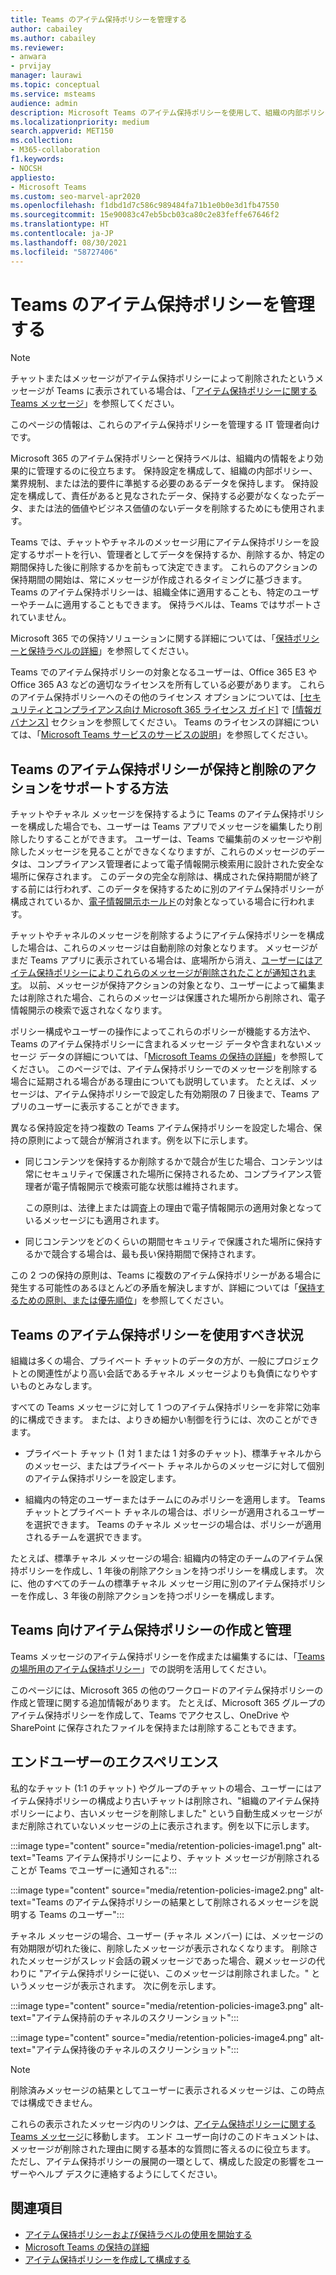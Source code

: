 ```yaml
---
title: Teams のアイテム保持ポリシーを管理する
author: cabailey
ms.author: cabailey
ms.reviewer:
- anwara
- prvijay
manager: laurawi
ms.topic: conceptual
ms.service: msteams
audience: admin
description: Microsoft Teams のアイテム保持ポリシーを使用して、組織の内部ポリシー、業界規制、または法的要件に準拠するために組織が必要とするメッセージを保持し、負債とみなされるメッセージや法的にビジネス価値のないメッセージを削除します。
ms.localizationpriority: medium
search.appverid: MET150
ms.collection:
- M365-collaboration
f1.keywords:
- NOCSH
appliesto:
- Microsoft Teams
ms.custom: seo-marvel-apr2020
ms.openlocfilehash: f1dbd1d7c586c989484fa71b1e0b0e3d1fb47550
ms.sourcegitcommit: 15e90083c47eb5bcb03ca80c2e83feffe67646f2
ms.translationtype: HT
ms.contentlocale: ja-JP
ms.lasthandoff: 08/30/2021
ms.locfileid: "58727406"
---
```

# <a name="manage-retention-policies-for-microsoft-teams"></a>Teams のアイテム保持ポリシーを管理する

> [!NOTE]
> チャットまたはメッセージがアイテム保持ポリシーによって削除されたというメッセージが Teams に表示されている場合は、「[アイテム保持ポリシーに関する Teams メッセージ](https://support.microsoft.com/office/teams-messages-about-retention-policies-c151fa2f-1558-4cf9-8e51-854e925b483b)」を参照してください。
> 
> このページの情報は、これらのアイテム保持ポリシーを管理する IT 管理者向けです。

Microsoft 365 のアイテム保持ポリシーと保持ラベルは、組織内の情報をより効果的に管理するのに役立ちます。 保持設定を構成して、組織の内部ポリシー、業界規制、または法的要件に準拠する必要のあるデータを保持します。 保持設定を構成して、責任があると見なされたデータ、保持する必要がなくなったデータ、または法的価値やビジネス価値のないデータを削除するためにも使用されます。

Teams では、チャットやチャネルのメッセージ用にアイテム保持ポリシーを設定するサポートを行い、管理者としてデータを保持するか、削除するか、特定の期間保持した後に削除するかを前もって決定できます。 これらのアクションの保持期間の開始は、常にメッセージが作成されるタイミングに基づきます。 Teams のアイテム保持ポリシーは、組織全体に適用することも、特定のユーザーやチームに適用することもできます。 保持ラベルは、Teams ではサポートされていません。

Microsoft 365 での保持ソリューションに関する詳細については、「[保持ポリシーと保持ラベルの詳細](/microsoft-365/compliance/retention)」を参照してください。

Teams でのアイテム保持ポリシーの対象となるユーザーは、Office 365 E3 や Office 365 A3 などの適切なライセンスを所有している必要があります。 これらのアイテム保持ポリシーへのその他のライセンス オプションについては、[[セキュリティとコンプライアンス向け Microsoft 365 ライセンス ガイド]](/office365/servicedescriptions/microsoft-365-service-descriptions/microsoft-365-tenantlevel-services-licensing-guidance/microsoft-365-security-compliance-licensing-guidance#information-governance) で [[情報ガバナンス]](/office365/servicedescriptions/microsoft-365-service-descriptions/microsoft-365-tenantlevel-services-licensing-guidance/microsoft-365-security-compliance-licensing-guidance#information-governance) セクションを参照してください。 Teams のライセンスの詳細については、「[Microsoft Teams サービスのサービスの説明](/office365/servicedescriptions/teams-service-description)」を参照してください。

## <a name="how-teams-retention-policies-support-retain-and-delete-actions"></a>Teams のアイテム保持ポリシーが保持と削除のアクションをサポートする方法

チャットやチャネル メッセージを保持するように Teams のアイテム保持ポリシーを構成した場合でも、ユーザーは Teams アプリでメッセージを編集したり削除したりすることができます。 ユーザーは、Teams で編集前のメッセージや削除したメッセージを見ることができなくなりますが、これらのメッセージのデータは、コンプライアンス管理者によって電子情報開示検索用に設計された安全な場所に保存されます。 このデータの完全な削除は、構成された保持期間が終了する前には行われず、このデータを保持するために別のアイテム保持ポリシーが構成されているか、[電子情報開示ホールド](/microsoft-365/compliance/retention#when-to-use-retention-policies-and-retention-labels-or-ediscovery-holds)の対象となっている場合に行われます。

チャットやチャネルのメッセージを削除するようにアイテム保持ポリシーを構成した場合は、これらのメッセージは自動削除の対象となります。 メッセージがまだ Teams アプリに表示されている場合は、底場所から消え、[ユーザーにはアイテム保持ポリシーによりこれらのメッセージが削除されたことが通知されます](#end-user-experience)。 以前、メッセージが保持アクションの対象となり、ユーザーによって編集または削除された場合、これらのメッセージは保護された場所から削除され、電子情報開示の検索で返されなくなります。

ポリシー構成やユーザーの操作によってこれらのポリシーが機能する方法や、Teams のアイテム保持ポリシーに含まれるメッセージ データや含まれないメッセージ データの詳細については、「[Microsoft Teams の保持の詳細](/microsoft-365/compliance/retention-policies-teams)」を参照してください。 このページでは、アイテム保持ポリシーでのメッセージを削除する場合に延期される場合がある理由についても説明しています。 たとえば、メッセージは、アイテム保持ポリシーで設定した有効期限の 7 日後まで、Teams アプリのユーザーに表示することができます。

異なる保持設定を持つ複数の Teams アイテム保持ポリシーを設定した場合、保持の原則によって競合が解消されます。例を以下に示します。

- 同じコンテンツを保持するか削除するかで競合が生じた場合、コンテンツは常にセキュリティで保護された場所に保持されるため、コンプライアンス管理者が電子情報開示で検索可能な状態は維持されます。
    
    この原則は、法律上または調査上の理由で電子情報開示の適用対象となっているメッセージにも適用されます。

- 同じコンテンツをどのくらいの期間セキュリティで保護された場所に保持するかで競合する場合は、最も長い保持期間で保持されます。

この 2 つの保持の原則は、Teams に複数のアイテム保持ポリシーがある場合に発生する可能性のあるほとんどの矛盾を解決しますが、詳細については「[保持するための原則、または優先順位](/microsoft-365/compliance/retention#the-principles-of-retention-or-what-takes-precedence)」を参照してください。

## <a name="when-to-use-retention-policies-for-teams"></a>Teams のアイテム保持ポリシーを使用すべき状況

組織は多くの場合、プライベート チャットのデータの方が、一般にプロジェクトとの関連性がより高い会話であるチャネル メッセージよりも負債になりやすいものとみなします。

すべての Teams メッセージに対して 1 つのアイテム保持ポリシーを非常に効率的に構成できます。 または、よりきめ細かい制御を行うには、次のことができます。

- プライベート チャット (1 対 1 または 1 対多のチャット)、標準チャネルからのメッセージ、またはプライベート チャネルからのメッセージに対して個別のアイテム保持ポリシーを設定します。

- 組織内の特定のユーザーまたはチームにのみポリシーを適用します。 Teams チャットとプライベート チャネルの場合は、ポリシーが適用されるユーザーを選択できます。 Teams のチャネル メッセージの場合は、ポリシーが適用されるチームを選択できます。

たとえば、標準チャネル メッセージの場合: 組織内の特定のチームのアイテム保持ポリシーを作成し、1 年後の削除アクションを持つポリシーを構成します。 次に、他のすべてのチームの標準チャネル メッセージ用に別のアイテム保持ポリシーを作成し、3 年後の削除アクションを持つポリシーを構成します。

## <a name="create-and-manage-retention-policies-for-teams"></a>Teams 向けアイテム保持ポリシーの作成と管理

Teams メッセージのアイテム保持ポリシーを作成または編集するには、「[Teams の場所用のアイテム保持ポリシー](/microsoft-365/compliance/create-retention-policies#retention-policy-for-teams-locations)」での説明を活用してください。

このページには、Microsoft 365 の他のワークロードのアイテム保持ポリシーの作成と管理に関する追加情報があります。 たとえば、Microsoft 365 グループのアイテム保持ポリシーを作成して、Teams でアクセスし、OneDrive や SharePoint に保存されたファイルを保持または削除することもできます。  

## <a name="end-user-experience"></a>エンドユーザーのエクスペリエンス

私的なチャット (1:1 のチャット) やグループのチャットの場合、ユーザーにはアイテム保持ポリシーの構成より古いチャットは削除され、"組織のアイテム保持ポリシーにより、古いメッセージを削除しました" という自動生成メッセージがまだ削除されていないメッセージの上に表示されます。例を以下に示します。

:::image type="content" source="media/retention-policies-image1.png" alt-text="Teams アイテム保持ポリシーにより、チャット メッセージが削除されることが Teams でユーザーに通知される":::


:::image type="content" source="media/retention-policies-image2.png" alt-text="Teams のアイテム保持ポリシーの結果として削除されるメッセージを説明する Teams のユーザー":::

チャネル メッセージの場合、ユーザー (チャネル メンバー) には、メッセージの有効期限が切れた後に、削除したメッセージが表示されなくなります。 削除されたメッセージがスレッド会話の親メッセージであった場合、親メッセージの代わりに "アイテム保持ポリシーに従い、このメッセージは削除されました。" というメッセージが表示されます。 次に例を示します。

:::image type="content" source="media/retention-policies-image3.png" alt-text="アイテム保持前のチャネルのスクリーンショット":::

:::image type="content" source="media/retention-policies-image4.png" alt-text="アイテム保持後のチャネルのスクリーンショット":::

> [!NOTE]
> 削除済みメッセージの結果としてユーザーに表示されるメッセージは、この時点では構成できません。

これらの表示されたメッセージ内のリンクは、[アイテム保持ポリシーに関する Teams メッセージ](https://support.microsoft.com/en-us/office/teams-messages-about-retention-policies-c151fa2f-1558-4cf9-8e51-854e925b483b)に移動します。 エンド ユーザー向けのこのドキュメントは、メッセージが削除された理由に関する基本的な質問に答えるのに役立ちます。 ただし、アイテム保持ポリシーの展開の一環として、構成した設定の影響をユーザーやヘルプ デスクに連絡するようにしてください。

## <a name="related-topics"></a>関連項目

- [アイテム保持ポリシーおよび保持ラベルの使用を開始する](/microsoft-365/compliance/get-started-with-retention)
- [Microsoft Teams の保持の詳細](/microsoft-365/compliance/retention-policies-teams)
- [アイテム保持ポリシーを作成して構成する](/microsoft-365/compliance/create-retention-policies)
